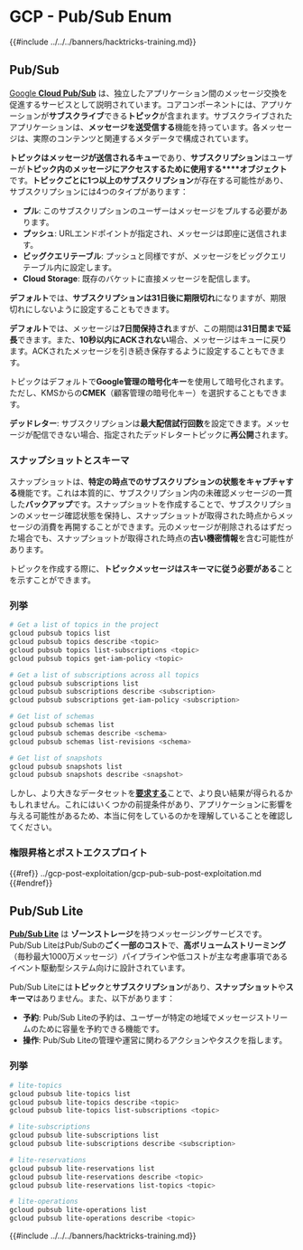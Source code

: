# GCP - Pub/Sub Enum

{{#include ../../../banners/hacktricks-training.md}}

## Pub/Sub <a href="#reviewing-cloud-pubsub" id="reviewing-cloud-pubsub"></a>

[Google **Cloud Pub/Sub**](https://cloud.google.com/pubsub/) は、独立したアプリケーション間のメッセージ交換を促進するサービスとして説明されています。コアコンポーネントには、アプリケーションが**サブスクライブ**できる**トピック**が含まれます。サブスクライブされたアプリケーションは、**メッセージを送受信する**機能を持っています。各メッセージは、実際のコンテンツと関連するメタデータで構成されています。

**トピックはメッセージが送信されるキュー**であり、**サブスクリプション**はユーザーが**トピック内のメッセージにアクセスするために使用する****オブジェクト**です。**トピックごとに1つ以上のサブスクリプション**が存在する可能性があり、サブスクリプションには4つのタイプがあります：

- **プル**: このサブスクリプションのユーザーはメッセージをプルする必要があります。
- **プッシュ**: URLエンドポイントが指定され、メッセージは即座に送信されます。
- **ビッグクエリテーブル**: プッシュと同様ですが、メッセージをビッグクエリテーブル内に設定します。
- **Cloud Storage**: 既存のバケットに直接メッセージを配信します。

**デフォルト**では、**サブスクリプションは31日後に期限切れ**になりますが、期限切れにしないように設定することもできます。

**デフォルト**では、メッセージは**7日間保持され**ますが、この期間は**31日間まで延長**できます。また、**10秒以内にACKされない**場合、メッセージはキューに戻ります。ACKされたメッセージを引き続き保存するように設定することもできます。

トピックはデフォルトで**Google管理の暗号化キー**を使用して暗号化されます。ただし、KMSからの**CMEK**（顧客管理の暗号化キー）を選択することもできます。

**デッドレター**: サブスクリプションは**最大配信試行回数**を設定できます。メッセージが配信できない場合、指定されたデッドレタートピックに**再公開**されます。

### スナップショットとスキーマ

スナップショットは、**特定の時点でのサブスクリプションの状態をキャプチャする**機能です。これは本質的に、サブスクリプション内の未確認メッセージの一貫した**バックアップ**です。スナップショットを作成することで、サブスクリプションのメッセージ確認状態を保持し、スナップショットが取得された時点からメッセージの消費を再開することができます。元のメッセージが削除されるはずだった場合でも、スナップショットが取得された時点の**古い機密情報**を含む可能性があります。

トピックを作成する際に、**トピックメッセージはスキーマに従う必要がある**ことを示すことができます。

### 列挙
```bash
# Get a list of topics in the project
gcloud pubsub topics list
gcloud pubsub topics describe <topic>
gcloud pubsub topics list-subscriptions <topic>
gcloud pubsub topics get-iam-policy <topic>

# Get a list of subscriptions across all topics
gcloud pubsub subscriptions list
gcloud pubsub subscriptions describe <subscription>
gcloud pubsub subscriptions get-iam-policy <subscription>

# Get list of schemas
gcloud pubsub schemas list
gcloud pubsub schemas describe <schema>
gcloud pubsub schemas list-revisions <schema>

# Get list of snapshots
gcloud pubsub snapshots list
gcloud pubsub snapshots describe <snapshot>
```
しかし、より大きなデータセットを[**要求する**](https://cloud.google.com/pubsub/docs/replay-overview)ことで、より良い結果が得られるかもしれません。これにはいくつかの前提条件があり、アプリケーションに影響を与える可能性があるため、本当に何をしているのかを理解していることを確認してください。

### 権限昇格とポストエクスプロイト

{{#ref}}
../gcp-post-exploitation/gcp-pub-sub-post-exploitation.md
{{#endref}}

## Pub/Sub Lite

[**Pub/Sub Lite**](https://cloud.google.com/pubsub/docs/choosing-pubsub-or-lite) は **ゾーンストレージ**を持つメッセージングサービスです。Pub/Sub LiteはPub/Subの**ごく一部のコスト**で、**高ボリュームストリーミング**（毎秒最大1000万メッセージ）パイプラインや低コストが主な考慮事項であるイベント駆動型システム向けに設計されています。

Pub/Sub Liteには**トピック**と**サブスクリプション**があり、**スナップショット**や**スキーマ**はありません。また、以下があります：

- **予約**: Pub/Sub Liteの予約は、ユーザーが特定の地域でメッセージストリームのために容量を予約できる機能です。
- **操作**: Pub/Sub Liteの管理や運営に関わるアクションやタスクを指します。

### 列挙
```bash
# lite-topics
gcloud pubsub lite-topics list
gcloud pubsub lite-topics describe <topic>
gcloud pubsub lite-topics list-subscriptions <topic>

# lite-subscriptions
gcloud pubsub lite-subscriptions list
gcloud pubsub lite-subscriptions describe <subscription>

# lite-reservations
gcloud pubsub lite-reservations list
gcloud pubsub lite-reservations describe <topic>
gcloud pubsub lite-reservations list-topics <topic>

# lite-operations
gcloud pubsub lite-operations list
gcloud pubsub lite-operations describe <topic>
```
{{#include ../../../banners/hacktricks-training.md}}
